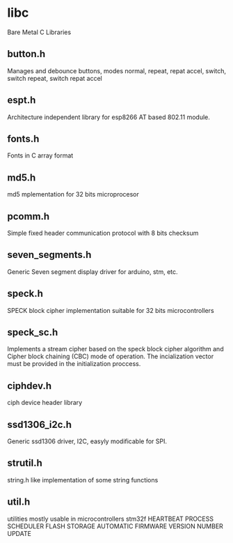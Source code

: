 # libc
Bare Metal C Libraries

button.h
--
Manages and debounce buttons, modes normal, repeat, repat accel, switch, switch repeat, switch repat accel

espt.h
--
Architecture independent library for esp8266 AT based 802.11 module.

fonts.h
--
Fonts in C array format

md5.h
--
md5 mplementation for 32 bits microprocesor


pcomm.h
--
Simple fixed header communication protocol with 8 bits checksum


seven_segments.h
--
Generic Seven segment display driver for arduino, stm, etc.

speck.h
--
SPECK block cipher implementation suitable for 32 bits microcontrollers


speck_sc.h
--
Implements a stream cipher based on the speck block cipher algorithm and Cipher block chaining (CBC) mode of operation.
The incialization vector must be provided in the initialization proccess.

ciphdev.h
--
ciph device header library


ssd1306_i2c.h
--
Generic ssd1306 driver, I2C, easyly modificable for SPI.


strutil.h
-- 
string.h like implementation of some string functions

util.h
--
utilities mostly usable in microcontrollers stm32f
HEARTBEAT
PROCESS SCHEDULER
FLASH STORAGE
AUTOMATIC FIRMWARE VERSION NUMBER UPDATE

